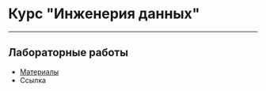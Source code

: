 # Курс "Инженерия данных"

---

## Лабораторные работы

* [Материалы](./labworks/README.md)
* Ссылка
